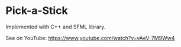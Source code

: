 # Pick-a-Stick

Implemented with C++ and SFML library.

See on YouTube: https://www.youtube.com/watch?v=vAeV-7M9Ww4
